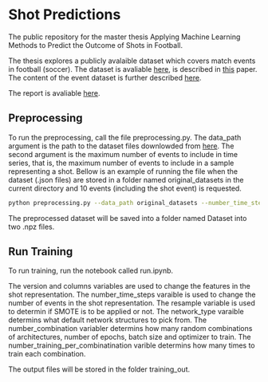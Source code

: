 # Shot Predictions

The public repository for the master thesis Applying Machine Learning Methods to Predict the Outcome of Shots in Football.

The thesis explores a publicly avalaible dataset which covers match events in football (soccer). The dataset is avaliable [here](https://figshare.com/collections/Soccer_match_event_dataset/4415000/2), is described in [this](https://www.nature.com/articles/s41597-019-0247-7) paper. The content of the event dataset is further described [here](https://apidocs.wyscout.com/matches-wyid-events). 

The report is avaliable [here](http://urn.kb.se/resolve?urn=urn:nbn:se:uu:diva-414774). 

## Preprocessing

To run the preprocessing, call the file preprocessing.py. The data_path argument is the path to the dataset files downlowded from [here](https://figshare.com/articles/Events/7770599). The second argument is the maximum number of events to include in time series, that is, the maximum number of events to include in a sample representing a shot. Bellow is an example of running the file when the dataset (.json files) are stored in a folder named original_datasets in the current directory and 10 events (including the shot event) is requested. 

```bash
python preprocessing.py --data_path original_datasets --number_time_steps 10
```
The preprocessed dataset will be saved into a folder named Dataset into two .npz files. 

## Run Training

To run training, run the notebook called run.ipynb.

The version and columns variables are used to change the features in the shot representation. The number_time_steps varaible is used to change the number of events in the shot representation. The resample variable is used to determin if SMOTE is to be applied or not. The network_type varaible determins what default network structures to pick from. The number_combination variabler determins how many random combinations of architectures, number of epochs, batch size and optimizer to train. The number_training_per_combinatination varible determins how many times to train each combination.  

The output files will be stored in the folder training_out. 




